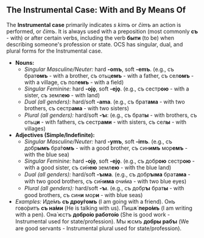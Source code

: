 ## The Instrumental Case: With and By Means Of

The **Instrumental case** primarily indicates *s kimъ* or *čimъ* an action is performed, or *čimъ*. It is always used with a preposition (most commonly **съ** - with) or after certain verbs, including the verb **быти** (to be) when describing someone's profession or state. OCS has singular, dual, and plural forms for the Instrumental case.

* **Nouns:**
    * *Singular Masculine/Neuter:* hard **-omъ**, soft **-emъ**. (e.g., съ брат**омъ** - with a brother, съ отьц**емъ** - with a father, съ сел**омъ** - with a village, съ пол**емъ** - with a field)
    * *Singular Feminine:* hard **-ojǫ**, soft **-ejǫ**. (e.g., съ сестр**ою** - with a sister, съ земл**ею** - with land)
    * *Dual (all genders):* hard/soft **-ama**. (e.g., съ брат**ама** - with two brothers, съ сестр**ама** - with two sisters)
    * *Plural (all genders):* hard/soft **-ꙑ**: (e.g., съ брат**ы** - with brothers, съ отьц**и** - with fathers, съ сестр**ами** - with sisters, съ сел**ы** - with villages)
* **Adjectives (Simple/Indefinite):**
    * *Singular Masculine/Neuter:* hard **-ymъ**, soft **-imъ**. (e.g., съ добр**ымъ** бра́т**омъ** - with a good brother, съ син**имъ** мор**емъ** - with the blue sea)
    * *Singular Feminine:* hard **-ojǫ**, soft **-ejǫ**. (e.g., съ добр**ою** сестр**ою** - with a good sister, съ си́н**ею** земл**ею** - with the blue land)
    * *Dual (all genders):* hard/soft **-ꙑма**. (e.g., съ добр**ꙑма** брат**ама** - with two good brothers, съ си́н**има** очи́ма - with two blue eyes)
    * *Plural (all genders):* hard/soft **-ꙑ**. (e.g., съ добр**ꙑ** брат**ы** - with good brothers, съ син**и** мор**и** - with blue seas)
* *Examples:* Иде́мъ **съ дроу́гомъ** (I am going with a friend). Онъ гово́ритъ **съ на́ми** (He is talking with us). Пишѫ́ **перо́мъ** (I am writing with a pen). Она́ ѥстъ **добро́ю работо́ю** (She is good work - Instrumental used for state/profession). Мꙑ ѥсмъ **добры рабꙑ** (We are good servants - Instrumental plural used for state/profession).